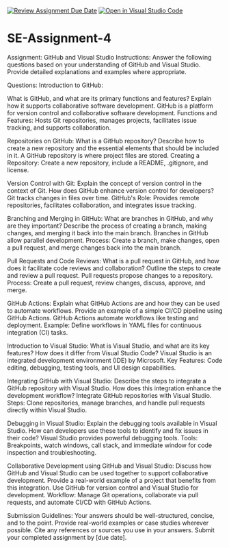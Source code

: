 [![Review Assignment Due Date](https://classroom.github.com/assets/deadline-readme-button-22041afd0340ce965d47ae6ef1cefeee28c7c493a6346c4f15d667ab976d596c.svg)](https://classroom.github.com/a/GvXCZgfk)
[![Open in Visual Studio Code](https://classroom.github.com/assets/open-in-vscode-2e0aaae1b6195c2367325f4f02e2d04e9abb55f0b24a779b69b11b9e10269abc.svg)](https://classroom.github.com/online_ide?assignment_repo_id=15332719&assignment_repo_type=AssignmentRepo)
# SE-Assignment-4
Assignment: GitHub and Visual Studio
Instructions:
Answer the following questions based on your understanding of GitHub and Visual Studio. Provide detailed explanations and examples where appropriate.

Questions:
Introduction to GitHub:

What is GitHub, and what are its primary functions and features? Explain how it supports collaborative software development.
GitHub is a platform for version control and collaborative software development.
Functions and Features: Hosts Git repositories, manages projects, facilitates issue tracking, and supports collaboration.

Repositories on GitHub:
What is a GitHub repository? Describe how to create a new repository and the essential elements that should be included in it.
A GitHub repository is where project files are stored.
Creating a Repository: Create a new repository, include a README, .gitignore, and license.

Version Control with Git:
Explain the concept of version control in the context of Git. How does GitHub enhance version control for developers?
Git tracks changes in files over time.
GitHub's Role: Provides remote repositories, facilitates collaboration, and integrates issue tracking.

Branching and Merging in GitHub:
What are branches in GitHub, and why are they important? Describe the process of creating a branch, making changes, and merging it back into the main branch.
Branches in GitHub allow parallel development.
Process: Create a branch, make changes, open a pull request, and merge changes back into the main branch.

Pull Requests and Code Reviews:
What is a pull request in GitHub, and how does it facilitate code reviews and collaboration? Outline the steps to create and review a pull request.
Pull requests propose changes to a repository.
Process: Create a pull request, review changes, discuss, approve, and merge.

GitHub Actions:
Explain what GitHub Actions are and how they can be used to automate workflows. Provide an example of a simple CI/CD pipeline using GitHub Actions.
GitHub Actions automate workflows like testing and deployment.
Example: Define workflows in YAML files for continuous integration (CI) tasks.

Introduction to Visual Studio:
What is Visual Studio, and what are its key features? How does it differ from Visual Studio Code?
Visual Studio is an integrated development environment (IDE) by Microsoft.
Key Features: Code editing, debugging, testing tools, and UI design capabilities.

Integrating GitHub with Visual Studio:
Describe the steps to integrate a GitHub repository with Visual Studio. How does this integration enhance the development workflow?
Integrate GitHub repositories with Visual Studio.
Steps: Clone repositories, manage branches, and handle pull requests directly within Visual Studio.

Debugging in Visual Studio:
Explain the debugging tools available in Visual Studio. How can developers use these tools to identify and fix issues in their code?
Visual Studio provides powerful debugging tools.
Tools: Breakpoints, watch windows, call stack, and immediate window for code inspection and troubleshooting.

Collaborative Development using GitHub and Visual Studio:
Discuss how GitHub and Visual Studio can be used together to support collaborative development. Provide a real-world example of a project that benefits from this integration.
Use GitHub for version control and Visual Studio for development.
Workflow: Manage Git operations, collaborate via pull requests, and automate CI/CD with GitHub Actions.

Submission Guidelines:
Your answers should be well-structured, concise, and to the point.
Provide real-world examples or case studies wherever possible.
Cite any references or sources you use in your answers.
Submit your completed assignment by [due date].
